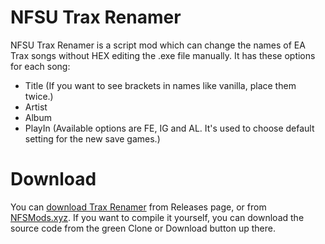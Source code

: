# NFSU Trax Renamer
NFSU Trax Renamer is a script mod which can change the names of EA Trax songs without HEX editing the .exe file manually.
It has these options for each song:
+ Title (If you want to see brackets in names like vanilla, place them twice.)
+ Artist
+ Album
+ PlayIn (Available options are FE, IG and AL. It's used to choose default setting for the new save games.)

# Download
You can [download Trax Renamer](https://github.com/nlgzrgn/NFSUTraxRenamer/releases) from Releases page, or from [NFSMods.xyz](https://www.nfsmods.xyz).
If you want to compile it yourself, you can download the source code from the green Clone or Download button up there.
